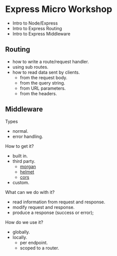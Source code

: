 # Express Micro Workshop

-   Intro to Node/Express
-   Intro to Express Routing
-   Intro to Express Middleware

## Routing

-   how to write a route/request handler.
-   using sub routes.
-   how to read data sent by clients.
    -   from the request body.
    -   from the query string.
    -   from URL parameters.
    -   from the headers.

## Middleware

Types

-   normal.
-   error handling.

How to get it?

-   built in.
-   third party.
    -   [morgan](https://www.npmjs.com/package/morgan)
    -   [helmet](https://www.npmjs.com/package/helmet)
    -   [cors](https://www.npmjs.com/package/cors)
-   custom.

What can we do with it?

-   read information from request and response.
-   modify request and response.
-   produce a response (success or error);

How do we use it?

-   globally.
-   locally.
    -   per endpoint.
    -   scoped to a router.
